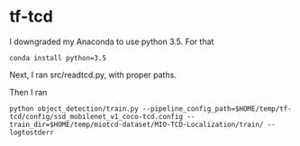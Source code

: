 # tf-tcd
I downgraded my Anaconda to use python 3.5. For that

```
conda install python=3.5
```

Next, I ran src/readtcd.py, with proper paths.

Then I ran
```
python object_detection/train.py --pipeline_config_path=$HOME/temp/tf-tcd/config/ssd_mobilenet_v1_coco-tcd.config --train_dir=$HOME/temp/miotcd-dataset/MIO-TCD-Localization/train/ --logtostderr 
```
